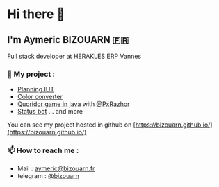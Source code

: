 # Hi there 👋
## I'm Aymeric BIZOUARN 🇫🇷
Full stack developer at HERAKLES ERP Vannes

### 🔭 My project :  
- [Planning IUT](https://github.com/bizouarn/Planning-IUT.git)
- [Color converter](https://bizouarn.github.io/Color-converter-GUI/)
- [Quoridor game in java](https://github.com/bizouarn/Quoridor) with [@PxRazhor](https://github.com/PxRazhor) 
- [Status bot](https://github.com/bizouarn/Status-bot.git)
... and more

You can see my project hosted in github on [https://bizouarn.github.io/](https://bizouarn.github.io/)

### 📫 How to reach me :
- Mail : [aymeric@bizouarn.fr](mailto://aymeric@bizouarn.fr)
- telegram : [@bizouarn](https://t.me/bizouarn)

<!------------------------
(\_/)
(°_°)
/ > Aymeric Bizouarn 2022 ©
--------------------------!>
